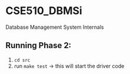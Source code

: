 # CSE510_DBMSi
Database Management System Internals

## Running Phase 2:

1. `cd src`
2. run `make test` -> this will start the driver code
